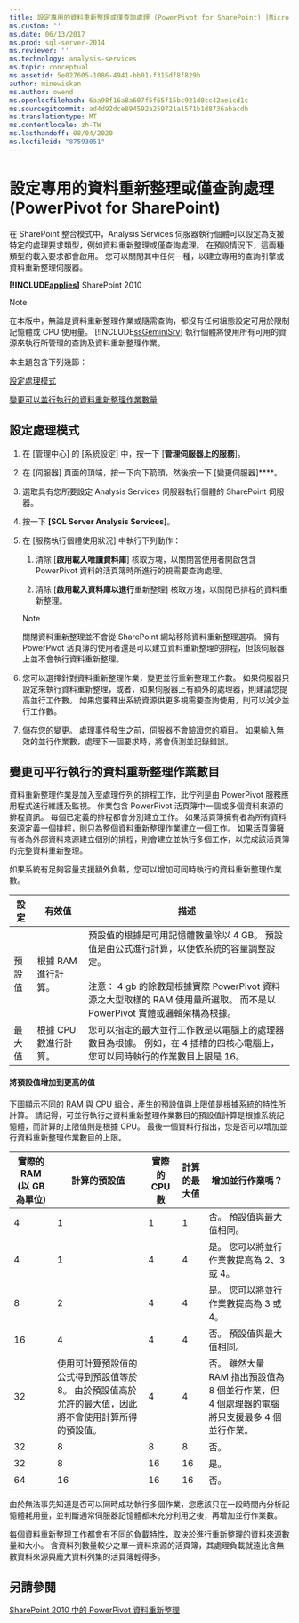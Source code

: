 ```yaml
---
title: 設定專用的資料重新整理或僅查詢處理 (PowerPivot for SharePoint) |Microsoft Docs
ms.custom: ''
ms.date: 06/13/2017
ms.prod: sql-server-2014
ms.reviewer: ''
ms.technology: analysis-services
ms.topic: conceptual
ms.assetid: 5e027605-1086-4941-bb01-f315df8f829b
author: minewiskan
ms.author: owend
ms.openlocfilehash: 6aa98f16a8a607f5f65f15bc921d0cc42ae1cd1c
ms.sourcegitcommit: ad4d92dce894592a259721a1571b1d8736abacdb
ms.translationtype: MT
ms.contentlocale: zh-TW
ms.lasthandoff: 08/04/2020
ms.locfileid: "87593051"
---
```

# <a name="configure-dedicated-data-refresh-or-query-only-processing-powerpivot-for-sharepoint"></a>設定專用的資料重新整理或僅查詢處理 (PowerPivot for SharePoint)
  在 SharePoint 整合模式中，Analysis Services 伺服器執行個體可以設定為支援特定的處理要求類型，例如資料重新整理或僅查詢處理。 在預設情況下，這兩種類型的載入要求都會啟用。 您可以關閉其中任何一種，以建立專用的查詢引擎或資料重新整理伺服器。  
  
 **[!INCLUDE[applies](../includes/applies-md.md)]** SharePoint 2010  
  
> [!NOTE]  
>  在本版中，無論是資料重新整理作業或隨需查詢，都沒有任何組態設定可用於限制記憶體或 CPU 使用量。 [!INCLUDE[ssGeminiSrv](../includes/ssgeminisrv-md.md)] 執行個體將使用所有可用的資源來執行所管理的查詢及資料重新整理作業。  
  
 本主題包含下列幾節：  
  
 [設定處理模式](#config)  
  
 [變更可以並行執行的資料重新整理作業數量](#change)  
  
##  <a name="configure-a-processing-mode"></a><a name="config"></a>設定處理模式  
  
1.  在 [管理中心] 的 [系統設定] 中，按一下 [**管理伺服器上的服務**]。  
  
2.  在 [伺服器] 頁面的頂端，按一下向下箭頭，然後按一下 [變更伺服器]****。  
  
3.  選取具有您所要設定 Analysis Services 伺服器執行個體的 SharePoint 伺服器。  
  
4.  按一下 **[SQL Server Analysis Services]**。  
  
5.  在 [服務執行個體使用狀況] 中執行下列動作：  
  
    1.  清除 [**啟用載入唯讀資料庫**] 核取方塊，以關閉當使用者開啟包含 PowerPivot 資料的活頁簿時所進行的視需要查詢處理。  
  
    2.  清除 [**啟用載入資料庫以進行**重新整理] 核取方塊，以關閉已排程的資料重新整理。  
  
    > [!NOTE]  
    >  關閉資料重新整理並不會從 SharePoint 網站移除資料重新整理選項。 擁有 PowerPivot 活頁簿的使用者還是可以建立資料重新整理的排程，但該伺服器上並不會執行資料重新整理。  
  
6.  您可以選擇針對資料重新整理作業，變更並行重新整理工作數。 如果伺服器只設定來執行資料重新整理，或者，如果伺服器上有額外的處理器，則建議您提高並行工作數。 如果您要釋出系統資源供更多視需要查詢使用，則可以減少並行工作數。  
  
7.  儲存您的變更。 處理事件發生之前，伺服器不會驗證您的項目。 如果輸入無效的並行作業數，處理下一個要求時，將會偵測並記錄錯誤。  
  
##  <a name="change-the-number-of-data-refresh-jobs-that-can-run-in-parallel"></a><a name="change"></a>變更可平行執行的資料重新整理作業數目  
 資料重新整理作業是加入至處理佇列的排程工作，此佇列是由 PowerPivot 服務應用程式進行維護及監視。 作業包含 PowerPivot 活頁簿中一個或多個資料來源的排程資訊。 每個已定義的排程都會分別建立工作。 如果活頁簿擁有者為所有資料來源定義一個排程，則只為整個資料重新整理作業建立一個工作。 如果活頁簿擁有者為外部資料來源建立個別的排程，則會建立並執行多個工作，以完成該活頁簿的完整資料重新整理。  
  
 如果系統有足夠容量支援額外負載，您可以增加可同時執行的資料重新整理作業數。  
  
|設定|有效值|描述|  
|-------------|------------------|-----------------|  
|預設值|根據 RAM 進行計算。|預設值的根據是可用記憶體數量除以 4 GB。 預設值是由公式進行計算，以便依系統的容量調整設定。<br /><br /> 注意： 4 gb 的除數是根據實際 PowerPivot 資料源之大型取樣的 RAM 使用量所選取。 而不是以 PowerPivot 實體或邏輯架構為根據。|  
|最大值|根據 CPU 數進行計算。|您可以指定的最大並行工作數是以電腦上的處理器數目為根據。 例如，在 4 插槽的四核心電腦上，您可以同時執行的作業數目上限是 16。|  
  
#### <a name="increasing-the-default-value-to-a-higher-value"></a>將預設值增加到更高的值  
 下圖顯示不同的 RAM 與 CPU 組合，產生的預設值與上限值是根據系統的特性所計算。 請記得，可並行執行之資料重新整理作業數目的預設值計算是根據系統記憶體，而計算的上限值則是根據 CPU。 最後一個資料行指出，您是否可以增加並行資料重新整理作業數目的上限。  
  
|實際的 RAM (以 GB 為單位)|計算的預設值|實際的 CPU 數|計算的最大值|增加並行作業嗎？|  
|---------------------------------|------------------------------|------------------------|------------------------------|-------------------------------|  
|4|1|1|1|否。 預設值與最大值相同。|  
|4|1|4|4|是。 您可以將並行作業數提高為 2、3 或 4。|  
|8|2|4|4|是。 您可以將並行作業數提高為 3 或 4。|  
|16|4|4|4|否。 預設值與最大值相同。|  
|32|使用可計算預設值的公式得到預設值等於 8。 由於預設值高於允許的最大值，因此將不會使用計算所得的預設值。|4|4|否。 雖然大量 RAM 指出預設值為 8 個並行作業，但 4 個處理器的電腦將只支援最多 4 個並行作業。|  
|32|8|8|8|否。|  
|32|8|16|16|是。|  
|64|16|16|16|否。|  
  
 由於無法事先知道是否可以同時成功執行多個作業，您應該只在一段時間內分析記憶體耗用量，並判斷通常伺服器記憶體都未充分利用之後，再增加並行作業數。  
  
 每個資料重新整理工作都會有不同的負載特性，取決於進行重新整理的資料來源數量和大小。 含資料列數量較少之單一資料來源的活頁簿，其處理負載就遠比含無數資料來源與龐大資料列集的活頁簿輕得多。  
  
## <a name="see-also"></a>另請參閱  
 [SharePoint 2010 中的 PowerPivot 資料重新整理](powerpivot-data-refresh-with-sharepoint-2010.md)  
  
  
